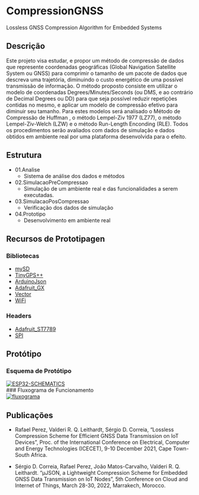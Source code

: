 # CompressionGNSS
Lossless GNSS Compression Algorithm for  Embedded Systems 

## Descrição
Este projeto visa estudar, e propor um método de compressão de dados que represente coordenadas geográficas (Global Navigation Satellite System ou GNSS) para comprimir o tamanho de um pacote de dados que descreva uma trajetória, diminuindo o custo energético de uma possível transmissão de informação. O método proposto consiste em utilizar o modelo de coordenadas Degrees/Minutes/Seconds (ou DMS, e ao contrário de Decimal Degrees ou DD) para que seja possível reduzir repetições contidas no mesmo, e aplicar um modelo de compressão efetivo para diminuir seu tamanho. Para estes modelos será analisado o Método de Compressão de Huffman , o método Lempel-Ziv 1977 (LZ77), o método Lempel-Ziv-Welch (LZW) e o método Run-Length Enconding (RLE). Todos os procedimentos serão avaliados com dados de simulação e dados obtidos em ambiente real por uma plataforma desenvolvida para o efeito.



## Estrutura

* 01.Analise
  * Sistema de análise dos dados e métodos
* 02.SimulacaoPreCompressao
  * Simulação de um ambiente real e das funcionalidades a serem executadas. 
* 03.SimulacaoPosCompressao
  * Verificação dos dados de simulação 
* 04.Prototipo
  * Desenvolvimento em ambiente real 


## Recursos de Prototipagen

### Bibliotecas
* [mySD][1]
* [TinyGPS++][2]
* [ArduinoJson][3]
* [Adafruit_GX][4]
* [Vector][6]
* [WiFi][8]

### Headers
* [Adafruit_ST7789][5]
* [SPI][7]

[1]: https://github.com/nhatuan84/esp32-micro-sdcard "mySD"
[2]: https://github.com/mikalhart/TinyGPSPlus "TinyGPS++"
[3]: https://github.com/bblanchon/ArduinoJson "ArduinoJson"
[4]: https://github.com/adafruit/Adafruit-GFX-Library "Adafruit_GX"
[5]: https://github.com/adafruit/Adafruit-ST7735-Library/blob/master/Adafruit_ST7789.h "Adafruit_ST7789"
[6]: https://github.com/janelia-arduino/Vector "Vector"
[7]: https://github.com/arduino/ArduinoCore-avr/blob/master/libraries/SPI/src/SPI.h "SPI"
[8]: https://github.com/arduino-libraries/WiFi "WiFi"



## Protótipo
### Esquema de Protótipo
<div>
  <a href="https://ibb.co/2dFKKq1"><img src="https://i.ibb.co/SB6vvN4/ESP32-SCHEMATICS.jpg" alt="ESP32-SCHEMATICS" border="0" class="center"></a>
</div>
### Fluxograma de Funcionamento
<div>
  <a href="https://ibb.co/2PBGwB5"><img src="https://i.ibb.co/0Z3Hk3Q/fluxograma.png" alt="fluxograma" border="0" class="center"></a>
</div>


## Publicações

* Rafael Perez, Valderi R. Q. Leithardt, Sérgio D. Correia, “Lossless Compression  Scheme for Efficient GNSS Data Transmission on IoT Devices”, Proc. of the International Conference on Electrical, Computer and Energy Technologies (ICECET), 9-10 December 2021, Cape Town-South Africa. 

* Sérgio D. Correia, Rafael Perez, João Matos-Carvalho, Valderi R. Q. Leithardt. “µJSON, a Lightweight Compression Scheme for Embedded GNSS Data Transmission on IoT Nodes”, 5th Conference on Cloud and Internet of Things, March 28-30, 2022, Marrakech, Morocco.
